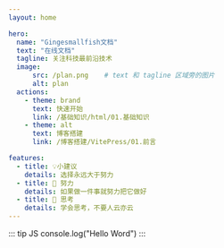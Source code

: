 ```yaml
---
layout: home

hero:
  name: "Gingesmallfish文档"
  text: "在线文档"
  tagline: 关注科技最前沿技术
  image:
      src: /plan.png    # text 和 tagline 区域旁的图片
      alt: plan
  actions:
    - theme: brand
      text: 快速开始
      link: /基础知识/html/01.基础知识
    - theme: alt
      text: 博客搭建
      link: /博客搭建/VitePress/01.前言

features:
  - title: 💡小建议 
    details: 选择永远大于努力
  - title: 🧗 努力
    details: 如果做一件事就努力把它做好
  - title: 🤔 思考
    details: 学会思考，不要人云亦云
---
```



::: tip JS
console.log("Hello Word")
:::
